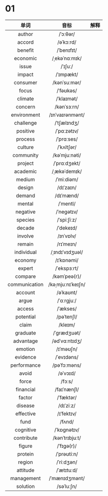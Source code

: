 # 01

|     单词      |       音标        | 解释 |
| :-----------: | :---------------: | :--: |
|    author     |     /ˈɔːθər/      |      |
|    accord     |     /əˈkɔːrd/     |      |
|    benefit    |    /ˈbenɪfɪt/     |      |
|   economic    |   /ˌekəˈnɑːmɪk/   |      |
|     issue     |      /ˈɪʃuː/      |      |
|    impact     |     /ˈɪmpækt/     |      |
|   consumer    |   /kənˈsuːmər/    |      |
|     focus     |     /ˈfəʊkəs/     |      |
|    climate    |    /ˈklaɪmət/     |      |
|    concern    |    /kənˈsɜːrn/    |      |
|  environment  |  /ɪnˈvaɪrənmənt/  |      |
|   challenge   |    /ˈtʃælɪndʒ/    |      |
|   positive    |    /ˈpɑːzətɪv/    |      |
|    process    |    /ˈprɑːses/     |      |
|    culture    |    /ˈkʌltʃər/     |      |
|   community   |   /kəˈmjuːnəti/   |      |
|    project    |   /ˈprɑːdʒekt/    |      |
|   academic    |   /ˌækəˈdemɪk/    |      |
|    medium     |    /ˈmiːdiəm/     |      |
|    design     |     /dɪˈzaɪn/     |      |
|    demand     |     /dɪˈmænd/     |      |
|    mental     |     /ˈmentl/      |      |
|   negative    |    /ˈneɡətɪv/     |      |
|    species    |    /ˈspiːʃiːz/    |      |
|    decade     |     /ˈdekeɪd/     |      |
|    involve    |     /ɪnˈvɒlv/     |      |
|    remain     |     /rɪˈmeɪn/     |      |
|  individual   |  /ˌɪndɪˈvɪdʒuəl/  |      |
|    economy    |    /ɪˈkɒnəmi/     |      |
|    expert     |    /ˈekspɜːrt/    |      |
|    compare    |   /kəmˈpeə(r)/    |      |
| communication | /kəˌmjuːnɪˈkeɪʃn/ |      |
|    account    |     /əˈkaʊnt/     |      |
|     argue     |    /ˈɑːrɡjuː/     |      |
|    access     |     /ˈækses/      |      |
|   potential   |    /pəˈtenʃl/     |      |
|     claim     |      /kleɪm/      |      |
|   graduate    |    /ˈɡrædʒuət/    |      |
|   advantage   |   /ədˈvɑːntɪdʒ/   |      |
|    emotion    |     /ɪˈməʊʃn/     |      |
|   evidence    |    /ˈevɪdəns/     |      |
|  performance  |   /pəˈfɔːməns/    |      |
|     avoid     |     /əˈvɔɪd/      |      |
|     force     |      /fɔːs/       |      |
|   financial   |    /faɪˈnænʃl/    |      |
|    factor     |     /ˈfæktər/     |      |
|    disease    |     /dɪˈziːz/     |      |
|   effective   |    /ɪˈfektɪv/     |      |
|     fund      |      /fʌnd/       |      |
|   cognitive   |    /ˈkɒɡnətɪv/    |      |
|  contribute   |  /kənˈtrɪbjuːt/   |      |
|    figure     |    /ˈfɪɡə(r)/     |      |
|    protein    |    /ˈprəʊtiːn/    |      |
|    region     |    /ˈriːdʒən/     |      |
|   attitude    |    /ˈætɪtuːd/     |      |
|  management   |   /ˈmænɪdʒmənt/   |      |
|   solution    |    /səˈluːʃn/     |      |
